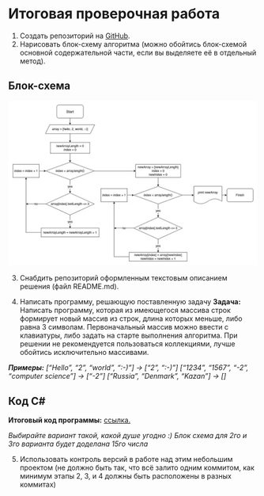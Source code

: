 # Итоговая проверочная работа

1. Создать репозиторий на [GitHub]([https://github.com/Leriisaeva/FinalProject/](https://github.com/Leriisaeva/FP) "Ссылка").
2. Нарисовать блок-схему алгоритма (можно обойтись блок-схемой основной содержательной части, если вы выделяете её в отдельный метод).

##  Блок-схема
![Блок-схема](/Вариант1.jpg)

3. Снабдить репозиторий оформленным текстовым описанием решения (файл README.md).

4. Написать программу, решающую поставленную задачу
**Задача:** Написать программу, которая из имеющегося массива строк формирует новый массив из строк, длина которых меньше, либо равна 3 символам. Первоначальный массив можно ввести с клавиатуры, либо задать на старте выполнения алгоритма. При решении не рекомендуется пользоваться коллекциями, лучше обойтись исключительно массивами.

***Примеры:**
[“Hello”, “2”, “world”, “:-)”] → [“2”, “:-)”]
[“1234”, “1567”, “-2”, “computer science”] → [“-2”]
[“Russia”, “Denmark”, “Kazan”] → []*

## Код С#
**Итоговый код программы:** 
  [ссылка.](https://github.com/Leriisaeva/FP/blob/main/Program.cs "Ссылка")
  
*Выбирайте вариант такой, какой душе угодно :) Блок схема для 2го и 3го варианта будет доделана 15го числа*


5. Использовать контроль версий в работе над этим небольшим проектом (не должно быть так, что всё залито одним коммитом, как минимум этапы 2, 3, и 4 должны быть расположены в разных коммитах)
